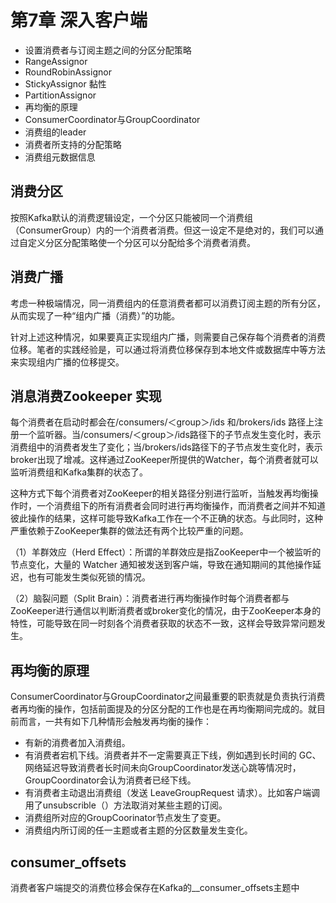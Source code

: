# 第7章 深入客户端

- 设置消费者与订阅主题之间的分区分配策略
- RangeAssignor
- RoundRobinAssignor
- StickyAssignor 黏性
- PartitionAssignor
- 再均衡的原理
- ConsumerCoordinator与GroupCoordinator
- 消费组的leader
- 消费者所支持的分配策略
- 消费组元数据信息


## 消费分区

按照Kafka默认的消费逻辑设定，一个分区只能被同一个消费组（ConsumerGroup）内的一个消费者消费。但这一设定不是绝对的，我们可以通过自定义分区分配策略使一个分区可以分配给多个消费者消费。

## 消费广播

考虑一种极端情况，同一消费组内的任意消费者都可以消费订阅主题的所有分区，从而实现了一种“组内广播（消费）”的功能。

针对上述这种情况，如果要真正实现组内广播，则需要自己保存每个消费者的消费位移。笔者的实践经验是，可以通过将消费位移保存到本地文件或数据库中等方法来实现组内广播的位移提交。


## 消息消费Zookeeper 实现

每个消费者在启动时都会在/consumers/＜group＞/ids 和/brokers/ids 路径上注册一个监听器。当/consumers/＜group＞/ids路径下的子节点发生变化时，表示消费组中的消费者发生了变化；当/brokers/ids路径下的子节点发生变化时，表示broker出现了增减。这样通过ZooKeeper所提供的Watcher，每个消费者就可以监听消费组和Kafka集群的状态了。

这种方式下每个消费者对ZooKeeper的相关路径分别进行监听，当触发再均衡操作时，一个消费组下的所有消费者会同时进行再均衡操作，而消费者之间并不知道彼此操作的结果，这样可能导致Kafka工作在一个不正确的状态。与此同时，这种严重依赖于ZooKeeper集群的做法还有两个比较严重的问题。

（1）羊群效应（Herd Effect）：所谓的羊群效应是指ZooKeeper中一个被监听的节点变化，大量的 Watcher 通知被发送到客户端，导致在通知期间的其他操作延迟，也有可能发生类似死锁的情况。

（2）脑裂问题（Split Brain）：消费者进行再均衡操作时每个消费者都与ZooKeeper进行通信以判断消费者或broker变化的情况，由于ZooKeeper本身的特性，可能导致在同一时刻各个消费者获取的状态不一致，这样会导致异常问题发生。

## 再均衡的原理

ConsumerCoordinator与GroupCoordinator之间最重要的职责就是负责执行消费者再均衡的操作，包括前面提及的分区分配的工作也是在再均衡期间完成的。就目前而言，一共有如下几种情形会触发再均衡的操作：

- 有新的消费者加入消费组。
- 有消费者宕机下线。消费者并不一定需要真正下线，例如遇到长时间的 GC、网络延迟导致消费者长时间未向GroupCoordinator发送心跳等情况时，GroupCoordinator会认为消费者已经下线。
- 有消费者主动退出消费组（发送 LeaveGroupRequest 请求）。比如客户端调用了unsubscrible（）方法取消对某些主题的订阅。
- 消费组所对应的GroupCoorinator节点发生了变更。
- 消费组内所订阅的任一主题或者主题的分区数量发生变化。

## consumer_offsets

消费者客户端提交的消费位移会保存在Kafka的__consumer_offsets主题中